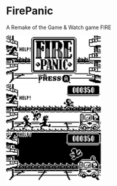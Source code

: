 # FirePanic
A Remake of the Game &amp; Watch game FIRE

<img src="/IMAGES/FirePanic128x64_TitleScreen.png" data-canonical-src="/IMAGES/FirePanic128x64_TitleScreen.png" width="256" height="128" /> <img src="/IMAGES/FirePanic128x64_GameplayMockup2.png" data-canonical-src="/IMAGES/FirePanic128x64_GameplayMockup2.png" width="256" height="128" /> <img src="/IMAGES/FirePanic128x64_GameplayNightMockup.png" data-canonical-src="/IMAGES/FirePanic128x64_GameplayNightMockup.png" width="256" height="128" />
